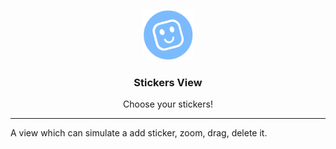 <p align="center">
    <img alt="Logo da da Univ. Católica de Santa Catarina" src="assets/favicon.png" height="80" width="80" />
    <h3 align="center">
        Stickers View
    </h3>
    <p align="center">
        Choose your stickers!
    </p>
</p>

---

A view which can simulate a add sticker, zoom, drag, delete it.
